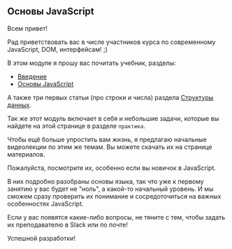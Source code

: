 ## Основы JavaScript ##

Всем привет!

Рад приветствовать вас в числе участников курса по современному JavaScript, DOM, интерфейсам! ;)


В этом модуле я прошу вас почитать учебник, разделы:

- [Введение](https://learn.javascript.ru/getting-started) 
- [Основы JavaScript](https://learn.javascript.ru/first-steps)

А также три первых статьи (про строки и числа) раздела [Структуры данных](https://learn.javascript.ru/data-structures).

Так же этот модуль включает в себя и небольшие задачи, которые вы найдете на этой странице в разделе `практика`.

Чтобы ещё больше упростить вам жизнь, я предлагаю начальные видеолекции по этим же темам. Вы можете скачать их на странице материалов.

Пожалуйста, посмотрите их, особенно если вы новичок в JavaScript.

В них подробно разобраны основы языка, так что уже к первому занятию у вас будет не "ноль", а какой-то начальный уровень. И мы сможем сразу проверить их понимание и сосредоточиться на важных особенностях JavaScript.

Если у вас появятся какие-либо вопросы, не тяните с тем, чтобы задать их преподавателю в Slack или по почте!

Успешной разработки!